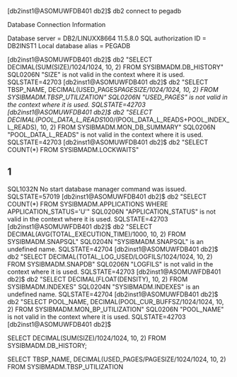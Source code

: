[db2inst1@ASOMUWFDB401 db2]$ db2 connect to pegadb
 
   Database Connection Information
 
Database server        = DB2/LINUXX8664 11.5.8.0
SQL authorization ID   = DB2INST1
Local database alias   = PEGADB
 
[db2inst1@ASOMUWFDB401 db2]$ db2 "SELECT DECIMAL(SUM(SIZE)/1024/1024, 10, 2) FROM SYSIBMADM.DB_HISTORY"
SQL0206N  "SIZE" is not valid in the context where it is used.  SQLSTATE=42703
[db2inst1@ASOMUWFDB401 db2]$ db2 "SELECT TBSP_NAME, DECIMAL(USED_PAGES*PAGESIZE/1024/1024, 10, 2) FROM SYSIBMADM.TBSP_UTILIZATION"
SQL0206N  "USED_PAGES" is not valid in the context where it is used.
SQLSTATE=42703
[db2inst1@ASOMUWFDB401 db2]$ db2 "SELECT DECIMAL(POOL_DATA_L_READS*100/(POOL_DATA_L_READS+POOL_INDEX_L_READS), 10, 2) FROM SYSIBMADM.MON_DB_SUMMARY"
SQL0206N  "POOL_DATA_L_READS" is not valid in the context where it is used.
SQLSTATE=42703
[db2inst1@ASOMUWFDB401 db2]$ db2 "SELECT COUNT(*) FROM SYSIBMADM.LOCKWAITS"
 
1
-----------
SQL1032N  No start database manager command was issued.  SQLSTATE=57019
[db2inst1@ASOMUWFDB401 db2]$ db2 "SELECT COUNT(*) FROM SYSIBMADM.APPLICATIONS WHERE APPLICATION_STATUS='U'"
SQL0206N  "APPLICATION_STATUS" is not valid in the context where it is used.
SQLSTATE=42703
[db2inst1@ASOMUWFDB401 db2]$ db2 "SELECT DECIMAL(AVG(TOTAL_EXECUTION_TIME)/1000, 10, 2) FROM SYSIBMADM.SNAPSQL"
SQL0204N  "SYSIBMADM.SNAPSQL" is an undefined name.  SQLSTATE=42704
[db2inst1@ASOMUWFDB401 db2]$ db2 "SELECT DECIMAL(TOTAL_LOG_USED/LOGFILS/1024/1024, 10, 2) FROM SYSIBMADM.SNAPDB"
SQL0206N  "LOGFILS" is not valid in the context where it is used.
SQLSTATE=42703
[db2inst1@ASOMUWFDB401 db2]$ db2 "SELECT DECIMAL(FLOAT(DENSITY), 10, 2) FROM SYSIBMADM.INDEXES"
SQL0204N  "SYSIBMADM.INDEXES" is an undefined name.  SQLSTATE=42704
[db2inst1@ASOMUWFDB401 db2]$ db2 "SELECT POOL_NAME, DECIMAL(POOL_CUR_BUFFSZ/1024/1024, 10, 2) FROM SYSIBMADM.MON_BP_UTILIZATION"
SQL0206N  "POOL_NAME" is not valid in the context where it is used.
SQLSTATE=42703
[db2inst1@ASOMUWFDB401 db2]$



SELECT DECIMAL(SUM(SIZE)/1024/1024, 10, 2) FROM SYSIBMADM.DB_HISTORY;

SELECT TBSP_NAME, DECIMAL(USED_PAGES/PAGESIZE/1024/1024, 10, 2) FROM SYSIBMADM.TBSP_UTILIZATION
